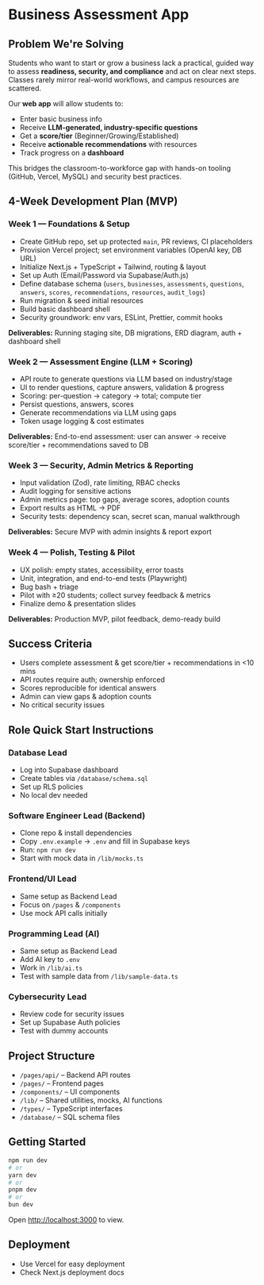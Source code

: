 # Business Assessment App

## Problem We're Solving

Students who want to start or grow a business lack a practical, guided way to assess **readiness, security, and compliance** and act on clear next steps. Classes rarely mirror real-world workflows, and campus resources are scattered.

Our **web app** will allow students to:
- Enter basic business info
- Receive **LLM-generated, industry-specific questions**
- Get a **score/tier** (Beginner/Growing/Established)
- Receive **actionable recommendations** with resources
- Track progress on a **dashboard**

This bridges the classroom-to-workforce gap with hands-on tooling (GitHub, Vercel, MySQL) and security best practices.

## 4-Week Development Plan (MVP)

### Week 1 — Foundations & Setup
- Create GitHub repo, set up protected `main`, PR reviews, CI placeholders
- Provision Vercel project; set environment variables (OpenAI key, DB URL)
- Initialize Next.js + TypeScript + Tailwind, routing & layout
- Set up Auth (Email/Password via Supabase/Auth.js)
- Define database schema (`users`, `businesses`, `assessments`, `questions`, `answers`, `scores`, `recommendations`, `resources`, `audit_logs`)
- Run migration & seed initial resources
- Build basic dashboard shell
- Security groundwork: env vars, ESLint, Prettier, commit hooks

**Deliverables:** Running staging site, DB migrations, ERD diagram, auth + dashboard shell

### Week 2 — Assessment Engine (LLM + Scoring)
- API route to generate questions via LLM based on industry/stage
- UI to render questions, capture answers, validation & progress
- Scoring: per-question → category → total; compute tier
- Persist questions, answers, scores
- Generate recommendations via LLM using gaps
- Token usage logging & cost estimates

**Deliverables:** End-to-end assessment: user can answer → receive score/tier + recommendations saved to DB

### Week 3 — Security, Admin Metrics & Reporting
- Input validation (Zod), rate limiting, RBAC checks
- Audit logging for sensitive actions
- Admin metrics page: top gaps, average scores, adoption counts
- Export results as HTML → PDF
- Security tests: dependency scan, secret scan, manual walkthrough

**Deliverables:** Secure MVP with admin insights & report export

### Week 4 — Polish, Testing & Pilot
- UX polish: empty states, accessibility, error toasts
- Unit, integration, and end-to-end tests (Playwright)
- Bug bash + triage
- Pilot with ≥20 students; collect survey feedback & metrics
- Finalize demo & presentation slides

**Deliverables:** Production MVP, pilot feedback, demo-ready build

## Success Criteria

- Users complete assessment & get score/tier + recommendations in <10 mins
- API routes require auth; ownership enforced
- Scores reproducible for identical answers
- Admin can view gaps & adoption counts
- No critical security issues

## Role Quick Start Instructions

### Database Lead
- Log into Supabase dashboard
- Create tables via `/database/schema.sql`
- Set up RLS policies
- No local dev needed

### Software Engineer Lead (Backend)
- Clone repo & install dependencies
- Copy `.env.example` → `.env` and fill in Supabase keys
- Run: `npm run dev`
- Start with mock data in `/lib/mocks.ts`

### Frontend/UI Lead
- Same setup as Backend Lead
- Focus on `/pages` & `/components`
- Use mock API calls initially

### Programming Lead (AI)
- Same setup as Backend Lead
- Add AI key to `.env`
- Work in `/lib/ai.ts`
- Test with sample data from `/lib/sample-data.ts`

### Cybersecurity Lead
- Review code for security issues
- Set up Supabase Auth policies
- Test with dummy accounts

## Project Structure

- `/pages/api/` – Backend API routes
- `/pages/` – Frontend pages
- `/components/` – UI components
- `/lib/` – Shared utilities, mocks, AI functions
- `/types/` – TypeScript interfaces
- `/database/` – SQL schema files

## Getting Started

```bash
npm run dev
# or
yarn dev
# or
pnpm dev
# or
bun dev
```

Open [http://localhost:3000](http://localhost:3000) to view.

## Deployment

- Use Vercel for easy deployment
- Check Next.js deployment docs